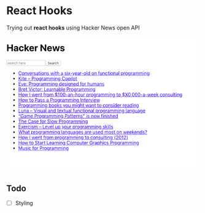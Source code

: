 # React Hooks

Trying out **react hooks** using Hacker News open API

![Screenshot](_/screen.png)

## Todo

- [ ] Styling